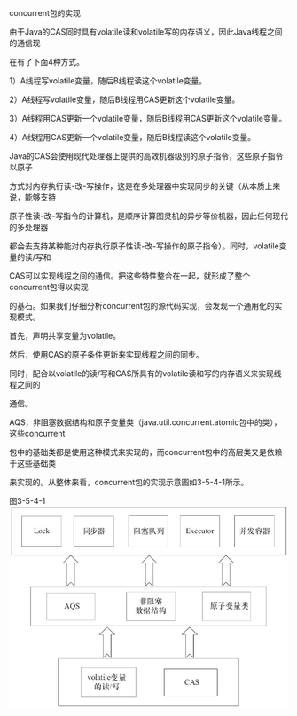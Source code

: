 concurrent包的实现

由于Java的CAS同时具有volatile读和volatile写的内存语义，因此Java线程之间的通信现

在有了下面4种方式。

1）A线程写volatile变量，随后B线程读这个volatile变量。

2）A线程写volatile变量，随后B线程用CAS更新这个volatile变量。

3）A线程用CAS更新一个volatile变量，随后B线程用CAS更新这个volatile变量。

4）A线程用CAS更新一个volatile变量，随后B线程读这个volatile变量。

Java的CAS会使用现代处理器上提供的高效机器级别的原子指令，这些原子指令以原子

方式对内存执行读-改-写操作，这是在多处理器中实现同步的关键（从本质上来说，能够支持

原子性读-改-写指令的计算机，是顺序计算图灵机的异步等价机器，因此任何现代的多处理器

都会去支持某种能对内存执行原子性读-改-写操作的原子指令）。同时，volatile变量的读/写和

CAS可以实现线程之间的通信。把这些特性整合在一起，就形成了整个concurrent包得以实现

的基石。如果我们仔细分析concurrent包的源代码实现，会发现一个通用化的实现模式。

首先，声明共享变量为volatile。

然后，使用CAS的原子条件更新来实现线程之间的同步。

同时，配合以volatile的读/写和CAS所具有的volatile读和写的内存语义来实现线程之间的

通信。

AQS，非阻塞数据结构和原子变量类（java.util.concurrent.atomic包中的类），这些concurrent

包中的基础类都是使用这种模式来实现的，而concurrent包中的高层类又是依赖于这些基础类

来实现的。从整体来看，concurrent包的实现示意图如3-5-4-1所示。

图3-5-4-1![](/assets/import-3-5-4-1.png)

